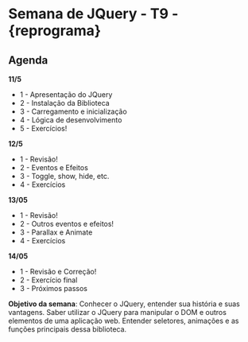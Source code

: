 # Semana de JQuery - T9 - {reprograma}

## Agenda

  **11/5**

  * 1 - Apresentação do JQuery
  * 2 - Instalação da Biblioteca
  * 3 - Carregamento e inicialização
  * 4 - Lógica de desenvolvimento 
  * 5 - Exercícios!


  **12/5**

  * 1 - Revisão!
  * 2 - Eventos e Efeitos
  * 3 - Toggle, show, hide, etc.
  * 4 - Exercícios 

  **13/05**

  * 1 - Revisão!
  * 2 - Outros eventos e efeitos!
  * 3 - Parallax e Animate
  * 4 - Exercícios 

  **14/05**

  * 1 - Revisão e Correção!
  * 2 - Exercício final
  * 3 - Próximos passos


__Objetivo da semana__: Conhecer o JQuery, entender sua história e suas vantagens. Saber utilizar o JQuery para manipular o DOM e outros elementos de uma aplicação web. Entender seletores, animações e as funções principais dessa biblioteca. 

